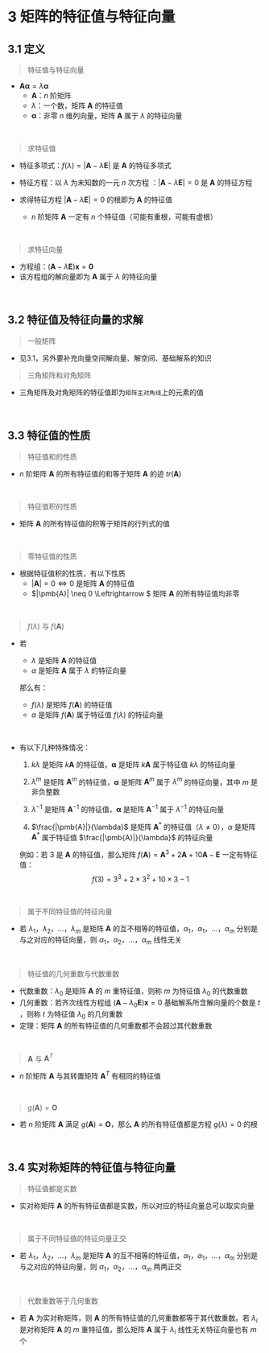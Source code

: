 &emsp;
# 3 矩阵的特征值与特征向量

## 3.1 定义
>特征值与特征向量
- $\pmb{A\alpha} = \lambda \pmb{\alpha}$ 
    - $\pmb{A}$：$n$ 阶矩阵
    - $\lambda$：一个数，矩阵 $\pmb{A}$ 的特征值
    - $\pmb{\alpha}$：非零 $n$ 维列向量，矩阵 $\pmb{A}$ 属于 $\lambda$ 的特征向量

&emsp;
>求特征值
- 特征多项式：$f(\lambda) = |\pmb{A}-\lambda \pmb{E}|$ 是 $\pmb{A}$ 的特征多项式
- 特征方程：以 $\lambda$ 为未知数的一元 $n$ 次方程 ：$|\pmb{A}-\lambda \pmb{E}|=0$ 是 $\pmb{A}$ 的特征方程

- 求得特征方程 $|\pmb{A}-\lambda \pmb{E}|=0$ 的根即为 $\pmb{A}$ 的特征值
    - $n$ 阶矩阵 $\pmb{A}$ 一定有 $n$ 个特征值（可能有重根，可能有虚根）

&emsp;
>求特征向量
- 方程组：$(\pmb{A}-\lambda \pmb{E})\pmb{x}=\pmb{0}$
- 该方程组的解向量即为 $\pmb{A}$ 属于 $\lambda$ 的特征向量


&emsp;
## 3.2 特征值及特征向量的求解
>一般矩阵
- 见3.1，另外要补充向量空间解向量、解空间、基础解系的知识

>三角矩阵和对角矩阵
- 三角矩阵及对角矩阵的特征值即为`矩阵主对角线`上的元素的值


&emsp;
## 3.3 特征值的性质
>特征值和的性质
- $n$ 阶矩阵 $\pmb{A}$ 的所有特征值的和等于矩阵 $\pmb{A}$ 的迹 $tr(\pmb{A})$

&emsp;
>特征值积的性质
- 矩阵 $\pmb{A}$ 的所有特征值的积等于矩阵的行列式的值

&emsp;
>零特征值的性质
- 根据特征值积的性质，有以下性质
    - $|\pmb{A}| = 0 \Leftrightarrow 0$ 是矩阵 $\pmb{A}$ 的特征值
    - $|\pmb{A}| \neq 0 \Leftrightarrow $ 矩阵 $\pmb{A}$ 的所有特征值均非零

&emsp;
>$f(\lambda)$ 与 $f(\pmb{A})$
- 若 
    - $\lambda$ 是矩阵 $\pmb{A}$ 的特征值
    - $\alpha$ 是矩阵 $\pmb{A}$ 属于 $\lambda$ 的特征向量

    那么有：
    - $f(\lambda)$ 是矩阵 $f(\pmb{A})$ 的特征值
    - $\alpha$ 是矩阵 $f(\pmb{A})$ 属于特征值 $f(\lambda)$ 的特征向量

&emsp;
- 有以下几种特殊情况：
    1. $k\lambda$ 是矩阵 $k\pmb{A}$ 的特征值，$\pmb{\alpha}$ 是矩阵 
    $k\pmb{A}$ 属于特征值 $k\lambda$ 的特征向量

    2. $\lambda^m$ 是矩阵 $\pmb{A}^m$ 的特征值，$\pmb{\alpha}$ 是矩阵 $\pmb{A}^m$ 属于 $\lambda^m$ 的特征向量，其中 $m$ 是非负整数
    3. $\lambda^{-1}$ 是矩阵 $\pmb{A}^{-1}$ 的特征值，$\pmb{\alpha}$ 是矩阵 $\pmb{A}^{-1}$ 属于 $\lambda^{-1}$ 的特征向量
    4. $\frac{|\pmb{A}|}{\lambda}$ 是矩阵 $\pmb{A}^*$ 的特征值（$\lambda \neq 0$），$\alpha$ 是矩阵 $\pmb{A}^*$ 属于特征值 $\frac{|\pmb{A}|}{\lambda}$ 的特征向量
    
    例如：若 $3$ 是 $\pmb{A}$ 的特征值，那么矩阵 $f(\pmb{A}) = \pmb{A}^3 + 2\pmb{A} +10\pmb{A} - \pmb{E}$ 一定有特征值：$$f(3)=3^3 + 2 \times 3^2 + 10 \times 3 -1$$ 

&emsp;
>属于不同特征值的特征向量
- 若 $\lambda_1，\lambda_2，...，\lambda_m$ 是矩阵 $\pmb{A}$ 的互不相等的特征值，$\alpha_1，\alpha_1，...，\alpha_m$ 分别是与之对应的特征向量，则 $\alpha_1，\alpha_2，...，\alpha_m$ 线性无关

&emsp;
>特征值的几何重数与代数重数
- 代数重数：$\lambda_0$ 是矩阵 $\pmb{A}$ 的 $m$ 重特征值，则称 $m$ 为特征值 $\lambda_0$ 的代数重数
- 几何重数：若齐次线性方程组 $(\pmb{A}-\lambda_0\pmb{E})\pmb{x} = 0$ 基础解系所含解向量的个数是 $t$ ，则称 $t$ 为特征值 $\lambda_0$ 的几何重数
- 定理：矩阵 $\pmb{A}$ 的所有特征值的几何重数都不会超过其代数重数

&emsp;
>$\pmb{A}$ 与 $\pmb{A}^T$
- $n$ 阶矩阵 $\pmb{A}$ 与其转置矩阵 $\pmb{A}^T$ 有相同的特征值

&emsp;
>$g(\pmb{A}) = \pmb{O}$
- 若 $n$ 阶矩阵 $\pmb{A}$ 满足 $g(\pmb{A}) = \pmb{O}$，那么 $\pmb{A}$ 的所有特征值都是方程 $g(\lambda) = 0$ 的根

&emsp;
## 3.4 实对称矩阵的特征值与特征向量
>特征值都是实数
- 实对称矩阵 $\pmb{A}$ 的所有特征值都是实数，所以对应的特征向量总可以取实向量

&emsp;
>属于不同特征值的特征向量正交
- 若 $\lambda_1，\lambda_2，...，\lambda_m$ 是矩阵 $\pmb{A}$ 的互不相等的特征值，$\alpha_1，\alpha_1，...，\alpha_m$ 分别是与之对应的特征向量，则 $\alpha_1，\alpha_2，...，\alpha_m$ 两两正交

&emsp;
>代数重数等于几何重数
- 若 $\pmb{A}$ 为实对称矩阵，则 $\pmb{A}$ 的所有特征值的几何重数都等于其代数重数。若 $\lambda_i$ 是对称矩阵 $\pmb{A}$ 的 $m$ 重特征值，那么矩阵 $\pmb{A}$ 属于 $\lambda_i$ 线性无关特征向量也有 $m$ 个 